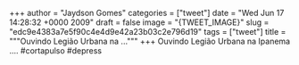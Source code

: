 
+++
author = "Jaydson Gomes"
categories = ["tweet"]
date = "Wed Jun 17 14:28:32 +0000 2009"
draft = false
image = "{TWEET_IMAGE}"
slug = "edc9e4383a7e5f90c4e4d9e42a23b03c2e796d19"
tags = ["tweet"]
title = """Ouvindo Legião Urbana na ..."""
+++
Ouvindo Legião Urbana na Ipanema .... #cortapulso #depress
